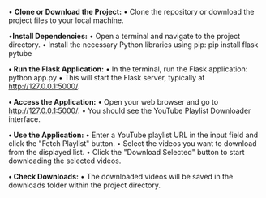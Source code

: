 •	**Clone or Download the Project:**
•	Clone the repository or download the project files to your local machine.

•**Install Dependencies:**
•	Open a terminal and navigate to the project directory.
•	Install the necessary Python libraries using pip:
pip install flask pytube

**•	Run the Flask Application:**
•	In the terminal, run the Flask application:
python app.py
•	This will start the Flask server, typically at http://127.0.0.1:5000/.

**•	Access the Application:**
•	Open your web browser and go to http://127.0.0.1:5000/.
•	You should see the YouTube Playlist Downloader interface.

**•	Use the Application:**
•	Enter a YouTube playlist URL in the input field and click the "Fetch Playlist" button.
•	Select the videos you want to download from the displayed list.
•	Click the "Download Selected" button to start downloading the selected videos.

**•	Check Downloads:**
•	The downloaded videos will be saved in the downloads folder within the project directory.

